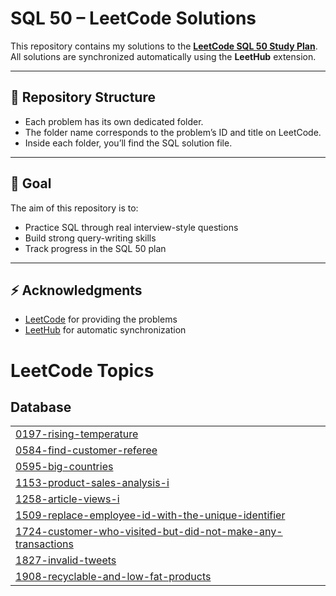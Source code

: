 # SQL 50 – LeetCode Solutions

This repository contains my solutions to the **[LeetCode SQL 50 Study Plan](https://leetcode.com/studyplan/top-sql-50/)**.  
All solutions are synchronized automatically using the **LeetHub** extension.

---

## 📂 Repository Structure
- Each problem has its own dedicated folder.  
- The folder name corresponds to the problem’s ID and title on LeetCode.  
- Inside each folder, you’ll find the SQL solution file.

---

## 🚀 Goal
The aim of this repository is to:
- Practice SQL through real interview-style questions  
- Build strong query-writing skills  
- Track progress in the SQL 50 plan  

---

## ⚡ Acknowledgments
- [LeetCode](https://leetcode.com/) for providing the problems  
- [LeetHub](https://github.com/QasimWani/LeetHub) for automatic synchronization  

<!---LeetCode Topics Start-->
# LeetCode Topics
## Database
|  |
| ------- |
| [0197-rising-temperature](https://github.com/Aiza166/SQL-50-LeetCode/tree/master/0197-rising-temperature) |
| [0584-find-customer-referee](https://github.com/Aiza166/SQL-50-LeetCode/tree/master/0584-find-customer-referee) |
| [0595-big-countries](https://github.com/Aiza166/SQL-50-LeetCode/tree/master/0595-big-countries) |
| [1153-product-sales-analysis-i](https://github.com/Aiza166/SQL-50-LeetCode/tree/master/1153-product-sales-analysis-i) |
| [1258-article-views-i](https://github.com/Aiza166/SQL-50-LeetCode/tree/master/1258-article-views-i) |
| [1509-replace-employee-id-with-the-unique-identifier](https://github.com/Aiza166/SQL-50-LeetCode/tree/master/1509-replace-employee-id-with-the-unique-identifier) |
| [1724-customer-who-visited-but-did-not-make-any-transactions](https://github.com/Aiza166/SQL-50-LeetCode/tree/master/1724-customer-who-visited-but-did-not-make-any-transactions) |
| [1827-invalid-tweets](https://github.com/Aiza166/SQL-50-LeetCode/tree/master/1827-invalid-tweets) |
| [1908-recyclable-and-low-fat-products](https://github.com/Aiza166/SQL-50-LeetCode/tree/master/1908-recyclable-and-low-fat-products) |
<!---LeetCode Topics End-->